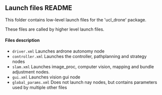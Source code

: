 ## Launch files README

This folder contains low-level launch files for the 'ucl_drone' package.

These files are called by higher level launch files.


#### Files description

 * `driver.xml` Launches ardrone autonomy node
 * `controller.xml` Launches the controller, pathplanning and strategy nodes
 * `slam.xml` Launches image_proc, computer vision, mapping and bundle adjustment nodes.
 * `gui.xml` Launches vision gui node
 * `global_params.xml` Does not launch nay nodes, but contains parameters used by multiple other files
